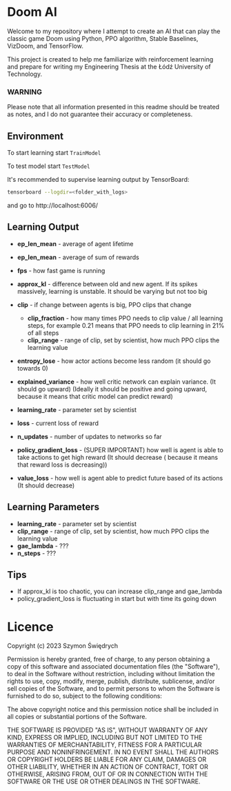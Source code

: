 # Doom AI

Welcome to my repository where I attempt to create an AI that can play the classic game
Doom using Python, PPO algorithm, Stable Baselines, VizDoom, and TensorFlow.

This project is created to help me familiarize with reinforcement learning
and prepare for writing my Engineering Thesis at the Łódź University of Technology.

### **WARNING**

Please note that all information presented in this readme should be treated as notes,
and I do not guarantee their accuracy or completeness.

## Environment

To start learning start ```TrainModel```

To test model start ```TestModel```

It's recommended to supervise learning output by TensorBoard:

```bash
tensorboard --logdir=<folder_with_logs>
```

and go to http://localhost:6006/

## Learning Output

* **ep_len_mean** - average of agent lifetime
* **ep_len_mean** - average of sum of rewards


* **fps** - how fast game is running


* **approx_kl** - difference between old and new agent. If its spikes massively,
  learning is unstable. It should be varying but not too big
* **clip** - if change between agents is big, PPO clips that change
    * **clip_fraction** - how many times PPO needs to clip value / all learning steps,
      for example 0.21 means that PPO needs to clip learning in 21% of all steps
    * **clip_range** - range of clip, set by scientist, how much PPO clips the learning value
* **entropy_lose** - how actor actions become less random (it should go towards 0)
* **explained_variance** - how well critic network can explain variance. (It should go upward)
  (Ideally it should be positive and going upward, because it means that critic model can
  predict reward)
* **learning_rate** - parameter set by scientist
* **loss** - current loss of reward
* **n_updates** - number of updates to networks so far
* **policy_gradient_loss** - (SUPER IMPORTANT) how well is agent is able to take actions to
  get high reward (It should decrease ( because it means that reward loss is decreasing))
* **value_loss** - how well is agent able to predict future based of its actions
  (It should decrease)

## Learning Parameters

* **learning_rate** - parameter set by scientist
* **clip_range** - range of clip, set by scientist, how much PPO clips the learning value
* **gae_lambda** - ???
* **n_steps** - ???

## Tips

* If approx_kl is too chaotic, you can increase clip_range and gae_lambda
* policy_gradient_loss is fluctuating in start but with time its going down

# Licence

Copyright (c) 2023 Szymon Świędrych

Permission is hereby granted, free of charge, to any person obtaining a copy
of this software and associated documentation files (the "Software"), to deal
in the Software without restriction, including without limitation the rights
to use, copy, modify, merge, publish, distribute, sublicense, and/or sell
copies of the Software, and to permit persons to whom the Software is
furnished to do so, subject to the following conditions:

The above copyright notice and this permission notice shall be included in all
copies or substantial portions of the Software.

THE SOFTWARE IS PROVIDED "AS IS", WITHOUT WARRANTY OF ANY KIND, EXPRESS OR
IMPLIED, INCLUDING BUT NOT LIMITED TO THE WARRANTIES OF MERCHANTABILITY,
FITNESS FOR A PARTICULAR PURPOSE AND NONINFRINGEMENT. IN NO EVENT SHALL THE
AUTHORS OR COPYRIGHT HOLDERS BE LIABLE FOR ANY CLAIM, DAMAGES OR OTHER
LIABILITY, WHETHER IN AN ACTION OF CONTRACT, TORT OR OTHERWISE, ARISING FROM,
OUT OF OR IN CONNECTION WITH THE SOFTWARE OR THE USE OR OTHER DEALINGS IN THE
SOFTWARE.